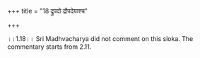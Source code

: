 +++
title = "18 द्रुपदो द्रौपदेयाश्च"

+++
  
  
।।1.18।। Sri Madhvacharya did not comment on this sloka. The commentary
starts from 2.11.  
  
